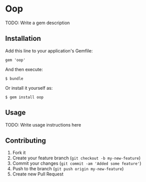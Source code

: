 # Oop

TODO: Write a gem description

## Installation

Add this line to your application's Gemfile:

    gem 'oop'

And then execute:

    $ bundle

Or install it yourself as:

    $ gem install oop

## Usage

TODO: Write usage instructions here

## Contributing

1. Fork it
2. Create your feature branch (`git checkout -b my-new-feature`)
3. Commit your changes (`git commit -am 'Added some feature'`)
4. Push to the branch (`git push origin my-new-feature`)
5. Create new Pull Request
